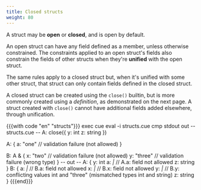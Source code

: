```yaml
---
title: Closed structs
weight: 80
---
```


A struct may be **open** or **closed**, and is open by default.

An open struct can have any field defined as a member, unless otherwise
constrained. The constraints applied to an open struct's fields also constrain
the fields of other structs when they're **unified** with the open struct.

The same rules apply to a closed struct but, when it's unified with some other
struct, that struct can only contain fields defined in the closed struct.

A closed struct can be created using the `close()` builtin, but is more
commonly created using a *definition*, as demonstrated on the next page.
A struct created with `close()` cannot have additional fields added elsewhere,
through unification.

{{{with code "en" "structs"}}}
exec cue eval -i structs.cue
cmp stdout out
-- structs.cue --
A: close({
	y: int
	z: string
})

A: {
	a: "one" // validation failure (not allowed)
}

B: A & {
	x: "two"   // validation failure (not allowed)
	y: "three" // validation failure (wrong type)
}
-- out --
A: {
    y: int
    a: _|_ // A.a: field not allowed
    z: string
}
B: {
    a: _|_ // B.a: field not allowed
    x: _|_ // B.x: field not allowed
    y: _|_ // B.y: conflicting values int and "three" (mismatched types int and string)
    z: string
}
{{{end}}}
